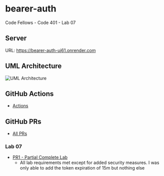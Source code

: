 # bearer-auth
Code Fellows - Code 401 - Lab 07

## Server
URL: https://bearer-auth-uj61.onrender.com 

## UML Architecture

![UML Architecture](./UML-diagram.JPG)

## GitHub Actions

- [Actions](https://github.com/KMArtwork/bearer-auth/actions)

## GitHub PRs

- [All PRs](https://github.com/KMArtwork/bearer-auth/pulls)

### Lab 07

- [PR1 - Partial Complete Lab](https://github.com/KMArtwork/bearer-auth/pull/1)
  - All lab requirements met except for added security measures. I was only able to add the token expiration of 15m but nothing else